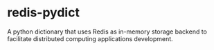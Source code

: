 # redis-pydict
A python dictionary that uses Redis as in-memory storage backend to facilitate distributed computing applications development.
